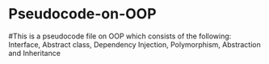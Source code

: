 # Pseudocode-on-OOP


#This is a pseudocode file on OOP which consists of the following:
Interface, Abstract class, Dependency Injection, Polymorphism, Abstraction and Inheritance
